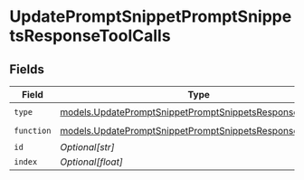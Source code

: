 # UpdatePromptSnippetPromptSnippetsResponseToolCalls


## Fields

| Field                                                                                                                      | Type                                                                                                                       | Required                                                                                                                   | Description                                                                                                                |
| -------------------------------------------------------------------------------------------------------------------------- | -------------------------------------------------------------------------------------------------------------------------- | -------------------------------------------------------------------------------------------------------------------------- | -------------------------------------------------------------------------------------------------------------------------- |
| `type`                                                                                                                     | [models.UpdatePromptSnippetPromptSnippetsResponse200Type](../models/updatepromptsnippetpromptsnippetsresponse200type.md)   | :heavy_check_mark:                                                                                                         | N/A                                                                                                                        |
| `function`                                                                                                                 | [models.UpdatePromptSnippetPromptSnippetsResponseFunction](../models/updatepromptsnippetpromptsnippetsresponsefunction.md) | :heavy_check_mark:                                                                                                         | N/A                                                                                                                        |
| `id`                                                                                                                       | *Optional[str]*                                                                                                            | :heavy_minus_sign:                                                                                                         | N/A                                                                                                                        |
| `index`                                                                                                                    | *Optional[float]*                                                                                                          | :heavy_minus_sign:                                                                                                         | N/A                                                                                                                        |